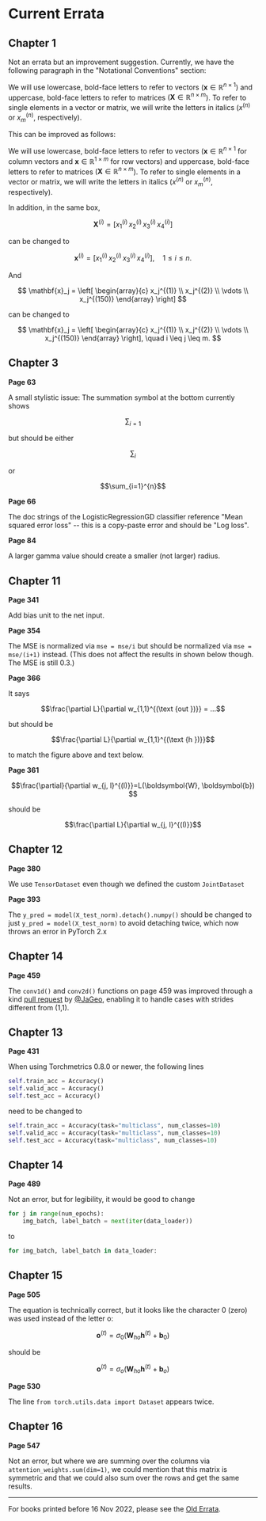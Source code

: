 # Current Errata

## Chapter 1

Not an errata but an improvement suggestion. Currently, we have the following paragraph in the "Notational Conventions" section:


We will use lowercase, bold-face letters to refer to vectors ($\mathbf{x} \in \mathbb{R}^{n \times 1}$) and uppercase, bold-face letters to refer to matrices $(\mathbf{X} \in \mathbb{R}^{n \times m}$). To refer to single elements in a vector or matrix, we will write the letters in italics $(x^{(n)}$ or $x_m^{(n)}$, respectively).


This can be improved as follows:


We will use lowercase, bold-face letters to refer to vectors ($\mathbf{x} \in \mathbb{R}^{n \times 1}$ for column vectors and $\mathbf{x} \in \mathbb{R}^{1 \times m}$ for row vectors) and uppercase, bold-face letters to refer to matrices $(\mathbf{X} \in \mathbb{R}^{n \times m}$). To refer to single elements in a vector or matrix, we will write the letters in italics $(x^{(n)}$ or $x_m^{(n)}$, respectively).

In addition, in the same box, 

$$
\mathbf{X}^{(i)} = \left[ x_1^{(i)} \, x_2^{(i)} \, x_3^{(i)} \, x_4^{(i)} \right]
$$

can be changed to

$$
\mathbf{x}^{(i)} = \left[ x_1^{(i)} \, x_2^{(i)} \, x_3^{(i)} \, x_4^{(i)} \right], \quad 1 \leq i \leq n.
$$

And

$$
\mathbf{x}_j = \left[ \begin{array}{c}
x_j^{(1)} \\
x_j^{(2)} \\
\vdots \\
x_j^{(150)}
\end{array} \right]
$$

can be changed to

$$
\mathbf{x}_j = \left[ \begin{array}{c}
x_j^{(1)} \\
x_j^{(2)} \\
\vdots \\
x_j^{(150)}
\end{array} \right], \quad i \leq j \leq m.
$$



## Chapter 3

**Page 63**

A small stylistic issue: The summation symbol at the bottom currently shows 

```math
\sum_{i=1}
```

 but should be either 
 
 ```math
 \sum_{i}
```

or 

```math
\sum_{i=1}^{n}
```

**Page 66**

The doc strings of the LogisticRegressionGD classifier reference "Mean squared error loss" -- this is a copy-paste error and should be "Log loss".

**Page 84**

A larger gamma value should create a smaller (not larger) radius.

## Chapter 11

**Page 341**

Add bias unit to the net input.

**Page 354**

The MSE is normalized via `mse = mse/i` but should be normalized via `mse = mse/(i+1)` instead. (This does not affect the results in shown below though. The MSE is still 0.3.)

**Page 366**

It says 

```math
\frac{\partial L}{\partial w_{1,1}^{(\text {out })}} = ...
```

 but should be 
 
 ```math
\frac{\partial L}{\partial w_{1,1}^{(\text {h })}}
```

to match the figure above and text below.

**Page 361**

```math
\frac{\partial}{\partial w_{j, l}^{(l)}}=L(\boldsymbol{W}, \boldsymbol{b}) 
```

should be 

```math
\frac{\partial L}{\partial w_{j, l}^{(l)}}
```


## Chapter 12

**Page 380**

We use `TensorDataset` even though we defined the custom `JointDataset`

**Page 393**

The `y_pred = model(X_test_norm).detach().numpy()` should be changed to just `y_pred = model(X_test_norm)` to avoid detaching twice, which now throws an error in PyTorch 2.x

## Chapter 14

**Page 459**

The `conv1d()` and `conv2d()` functions on page 459 was improved through a kind [pull request](https://github.com/rasbt/machine-learning-book/pull/168) by [@JaGeo](https://github.com/JaGeo), enabling it to handle cases with strides different from (1,1).

## Chapter 13

**Page 431**

When using Torchmetrics 0.8.0 or newer, the following lines

```python
self.train_acc = Accuracy()
self.valid_acc = Accuracy()
self.test_acc = Accuracy()
```

need to be changed to

```python
self.train_acc = Accuracy(task="multiclass", num_classes=10)
self.valid_acc = Accuracy(task="multiclass", num_classes=10)
self.test_acc = Accuracy(task="multiclass", num_classes=10)
```

## Chapter 14

**Page 489**

Not an error, but for legibility, it would be good to change 

```python
for j in range(num_epochs):
    img_batch, label_batch = next(iter(data_loader))
```

to

```python
for img_batch, label_batch in data_loader:
```

## Chapter 15

**Page 505**

The equation is technically correct, but it looks like the character 0 (zero) was used instead of the letter o:

```math
\mathbf{o}^{\left( t \right)} = \sigma_{0}\left( \mathbf{W}_{ho}\mathbf{h}^{\left( t \right)}+\mathbf{b}_{0} \right)
```
should be

```math
\mathbf{o}^{\left( t \right)} = \sigma_{o}\left( \mathbf{W}_{ho}\mathbf{h}^{\left( t \right)}+\mathbf{b}_{o} \right)
```

**Page 530**

The line `from torch.utils.data import Dataset` appears twice.

## Chapter 16

**Page 547**

Not an error, but where we are summing over the columns via `attention_weights.sum(dim=1)`, we could mention that this matrix is symmetric and that we could also sum over the rows and get the same results.

---



For books printed before 16 Nov 2022, please see the [Old Errata](old-errata).



